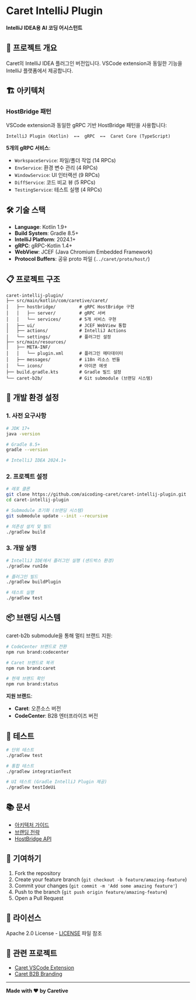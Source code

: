 # Caret IntelliJ Plugin

**IntelliJ IDEA용 AI 코딩 어시스턴트**

## 🎯 프로젝트 개요

Caret의 IntelliJ IDEA 플러그인 버전입니다. VSCode extension과 동일한 기능을 IntelliJ 플랫폼에서 제공합니다.

## 🏗️ 아키텍처

### HostBridge 패턴

VSCode extension과 동일한 gRPC 기반 HostBridge 패턴을 사용합니다:

```
IntelliJ Plugin (Kotlin)  ←→  gRPC  ←→  Caret Core (TypeScript)
```

**5개의 gRPC 서비스**:
- `WorkspaceService`: 파일/폴더 작업 (14 RPCs)
- `EnvService`: 환경 변수 관리 (4 RPCs)
- `WindowService`: UI 인터랙션 (9 RPCs)
- `DiffService`: 코드 비교 뷰 (5 RPCs)
- `TestingService`: 테스트 실행 (4 RPCs)

## 🛠️ 기술 스택

- **Language**: Kotlin 1.9+
- **Build System**: Gradle 8.5+
- **IntelliJ Platform**: 2024.1+
- **gRPC**: gRPC-Kotlin 1.4+
- **WebView**: JCEF (Java Chromium Embedded Framework)
- **Protocol Buffers**: 공유 proto 파일 (`../caret/proto/host/`)

## 📋 프로젝트 구조

```
caret-intellij-plugin/
├── src/main/kotlin/com/caretive/caret/
│   ├── hostbridge/         # gRPC HostBridge 구현
│   │   ├── server/         # gRPC 서버
│   │   └── services/       # 5개 서비스 구현
│   ├── ui/                 # JCEF WebView 통합
│   ├── actions/            # IntelliJ Actions
│   └── settings/           # 플러그인 설정
├── src/main/resources/
│   ├── META-INF/
│   │   └── plugin.xml      # 플러그인 메타데이터
│   ├── messages/           # i18n 리소스 번들
│   └── icons/              # 아이콘 에셋
├── build.gradle.kts        # Gradle 빌드 설정
└── caret-b2b/              # Git submodule (브랜딩 시스템)
```

## 🚀 개발 환경 설정

### 1. 사전 요구사항

```bash
# JDK 17+
java -version

# Gradle 8.5+
gradle --version

# IntelliJ IDEA 2024.1+
```

### 2. 프로젝트 설정

```bash
# 레포 클론
git clone https://github.com/aicoding-caret/caret-intellij-plugin.git
cd caret-intellij-plugin

# Submodule 초기화 (브랜딩 시스템)
git submodule update --init --recursive

# 의존성 설치 및 빌드
./gradlew build
```

### 3. 개발 실행

```bash
# IntelliJ IDE에서 플러그인 실행 (샌드박스 환경)
./gradlew runIde

# 플러그인 빌드
./gradlew buildPlugin

# 테스트 실행
./gradlew test
```

## 📦 브랜딩 시스템

caret-b2b submodule을 통해 멀티 브랜드 지원:

```bash
# CodeCenter 브랜드로 전환
npm run brand:codecenter

# Caret 브랜드로 복귀
npm run brand:caret

# 현재 브랜드 확인
npm run brand:status
```

**지원 브랜드**:
- **Caret**: 오픈소스 버전
- **CodeCenter**: B2B 엔터프라이즈 버전

## 🧪 테스트

```bash
# 단위 테스트
./gradlew test

# 통합 테스트
./gradlew integrationTest

# UI 테스트 (Gradle IntelliJ Plugin 제공)
./gradlew testIdeUi
```

## 📚 문서

- [아키텍처 가이드](../caret/caret-docs/work-logs/alpha/2025-10-17-intellij-phase1-architecture.md)
- [브랜딩 전략](../caret/caret-docs/work-logs/alpha/2025-10-17-intellij-branding-strategy.md)
- [HostBridge API](../caret/proto/host/)

## 🤝 기여하기

1. Fork the repository
2. Create your feature branch (`git checkout -b feature/amazing-feature`)
3. Commit your changes (`git commit -m 'Add some amazing feature'`)
4. Push to the branch (`git push origin feature/amazing-feature`)
5. Open a Pull Request

## 📄 라이선스

Apache 2.0 License - [LICENSE](../caret/LICENSE) 파일 참조

## 🔗 관련 프로젝트

- [Caret VSCode Extension](https://github.com/aicoding-caret/caret)
- [Caret B2B Branding](https://github.com/aicoding-caret/caret-b2b)

---

**Made with ❤️ by Caretive**
